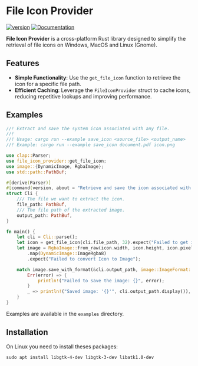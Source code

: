 # File Icon Provider

[![version](https://img.shields.io/crates/v/file_icon_provider.svg)](https://crates.io/crates/file_icon_provider)
[![Documentation](https://docs.rs/file_icon_provider/badge.svg)](https://docs.rs/file_icon_provider)

**File Icon Provider** is a cross-platform Rust library designed to simplify the retrieval of file icons on Windows, MacOS and Linux (Gnome).

## Features

- **Simple Functionality**: Use the `get_file_icon` function to retrieve the icon for a specific file path.
- **Efficient Caching**: Leverage the `FileIconProvider` struct to cache icons, reducing repetitive lookups and improving performance.

## Examples
```rust
//! Extract and save the system icon associated with any file.
//!
//! Usage: cargo run --example save_icon <source_file> <output_name>
//! Example: cargo run --example save_icon document.pdf icon.png

use clap::Parser;
use file_icon_provider::get_file_icon;
use image::{DynamicImage, RgbaImage};
use std::path::PathBuf;

#[derive(Parser)]
#[command(version, about = "Retrieve and save the icon associated with any file.", long_about = None)]
struct Cli {
    /// The file we want to extract the icon.
    file_path: PathBuf,
    /// The file path of the extracted image.
    output_path: PathBuf,
}

fn main() {
    let cli = Cli::parse();
    let icon = get_file_icon(cli.file_path, 32).expect("Failed to get icon");
    let image = RgbaImage::from_raw(icon.width, icon.height, icon.pixels)
        .map(DynamicImage::ImageRgba8)
        .expect("Failed to convert Icon to Image");

    match image.save_with_format(&cli.output_path, image::ImageFormat::Png) {
        Err(error) => {
            println!("Failed to save the image: {}", error);
        }
        _ => println!("Saved image: '{}'", cli.output_path.display()),
    }
}
```

Examples are available in the `examples` directory.

## Installation

On Linux you need to install theses packages:
```
sudo apt install libgtk-4-dev libgtk-3-dev libatk1.0-dev
```
